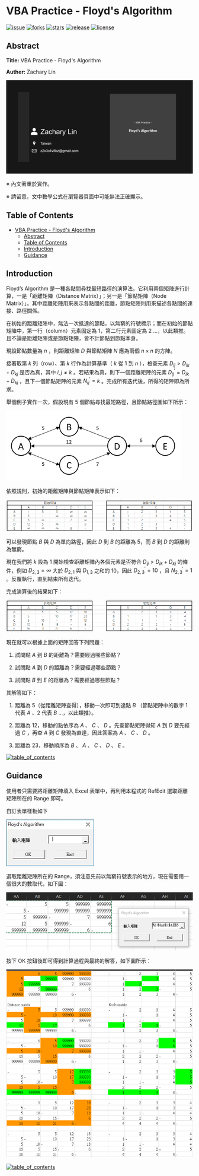 # VBA Practice - Floyd's Algorithm #

[![issue](https://img.shields.io/github/discussions/z2x3c4v5bz/Practice--VBA_Floyds_algorithm)](https://github.com/z2x3c4v5bz/Practice--VBA_Floyds_algorithm/discussions)
[![forks](https://img.shields.io/github/forks/z2x3c4v5bz/Practice--VBA_Floyds_algorithm)](https://github.com/z2x3c4v5bz/Practice--VBA_Floyds_algorithm/network)
[![stars](https://img.shields.io/github/stars/z2x3c4v5bz/Practice--VBA_Floyds_algorithm)](https://github.com/z2x3c4v5bz/Practice--VBA_Floyds_algorithm/stargazers)
[![release](https://img.shields.io/github/release/z2x3c4v5bz/Practice--VBA_Floyds_algorithm/all)](https://github.com/z2x3c4v5bz/Practice--VBA_Floyds_algorithm/releases)
[![license](https://img.shields.io/github/license/z2x3c4v5bz/Practice--VBA_Floyds_algorithm)](https://github.com/z2x3c4v5bz/Practice--VBA_Floyds_algorithm/blob/master/LICENSE)

## Abstract ##

**Title:** VBA Practice - Floyd's Algorithm

**Auther:** Zachary Lin

![thumbnail](img/thumbnail.png)

※ 內文著重於實作。

※ 請留意，文中數學公式在瀏覽器頁面中可能無法正確顯示。

## Table of Contents ##

- [VBA Practice - Floyd's Algorithm](#vba-practice---floyds-algorithm)
  - [Abstract](#abstract)
  - [Table of Contents](#table-of-contents)
  - [Introduction](#introduction)
  - [Guidance](#guidance)

## Introduction ##

Floyd’s Algorithm 是一種各點間尋找最短路徑的演算法。它利用兩個矩陣進行計算，一是「距離矩陣（Distance Matrix）」；另一是「節點矩陣（Node Matrix）」。其中距離矩陣用來表示各點間的距離，節點矩陣則用來描述各點間的連接、路徑關係。

在初始的距離矩陣中，無法一次抵達的節點，以無窮的符號標示；而在初始的節點矩陣中，第一行（column）元素固定為 1，第二行元素固定為 2 ...，以此類推。且不論是距離矩陣或是節點矩陣，皆不計節點到節點本身。

現設節點數量為 $n$ ，則距離矩陣 $D$ 與節點矩陣 $N$ 應為兩個 $n × n$ 的方陣。

接著取第 $k$ 列（row）、第 $k$ 行作為計算基準（ $k$ 從 1 到 $n$ ），檢查元素 $D_{ij} > D_{ik} + D_{kj}$ 是否為真，其中 $i, j \ne k$ 。若結果為真，則下一個距離矩陣的元素 $D^\prime_{ij} = D_{ik} + D_{kj}$ ，且下一個節點矩陣的元素 $N^\prime_{ij} = k$ 。完成所有迭代後，所得的矩陣即為所求。

舉個例子實作一次，假設現有 5 個節點尋找最短路徑，且節點路徑圖如下所示：

![範例原始圖片](img/exorigpic.png)

依照規則，初始的距離矩陣與節點矩陣表示如下：

![範例初始矩陣圖片](img/exormatpic.png)

可以發現節點 $B$ 與 $D$ 為單向路徑，因此 $D$ 到 $B$ 的距離為 5，而 $B$ 到 $D$ 的距離則為無窮。

現在我們將 $k$ 設為 1 開始檢查距離矩陣內各個元素是否符合 $D_{ij} > D_{ik} + D_{kj}$ 的條件，例如 $D_{2, 3} = ∞$ 大於 $D_{2, 1}$ 與 $D_{1, 3}$ 之和的 10，因此 $D^\prime_{2, 3} = 10$ ，且 $N^\prime_{2, 3} = 1$ 。反覆執行，直到結束所有迭代。

完成演算後的結果如下：

![範例最終矩陣圖片](img/exrematpic.png)

現在就可以根據上面的矩陣回答下列問題：

1. 試問點 $A$ 到 $B$ 的距離為？需要經過哪些節點？

2. 試問點 $A$ 到 $D$ 的距離為？需要經過哪些節點？

3. 試問點 $B$ 到 $E$ 的距離為？需要經過哪些節點？

其解答如下：

1. 距離為 5（從距離矩陣查得），移動一次即可到達點 $B$ （節點矩陣中的數字 1 代表 $A$ 、2 代表 $B$ ...，以此類推）。

2. 距離為 12，移動的點依序為 $A$ 、 $C$ 、 $D$ 。先查節點矩陣得知 $A$ 到 $D$ 要先經過 $C$ ，再查 $A$ 到 $C$ 發現為直達，因此答案為 $A$ 、 $C$ 、 $D$ 。

3. 距離為 23，移動順序為 $B$ 、 $A$ 、 $C$ 、 $D$ 、 $E$ 。

[![table_of_contents](https://img.shields.io/badge/%E5%9B%9E%E5%88%B0%E7%9B%AE%E9%8C%84-Top-blue)](#table-of-contents)

## Guidance ##

使用者只需要將距離矩陣填入 Excel 表單中，再利用本程式的 RefEdit 選取距離矩陣所在的 Range 即可。

自訂表單樣板如下

![自訂表單圖片](img/userform.jpg)

選取距離矩陣所在的 Range，須注意先前以無窮符號表示的地方，現在需要用一個很大的數取代，如下圖：

![初始矩陣圖片](img/ormatpic.png)

按下 OK 按鈕後即可得到計算過程與最終的解答，如下圖所示：

![最終矩陣圖片](img/rematpic.png)

[![table_of_contents](https://img.shields.io/badge/%E5%9B%9E%E5%88%B0%E7%9B%AE%E9%8C%84-Top-blue)](#table-of-contents)
